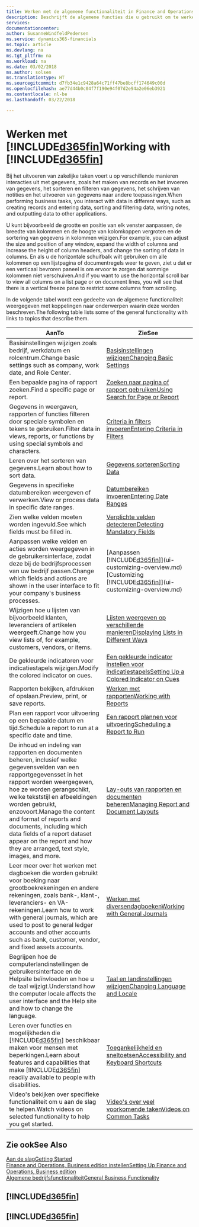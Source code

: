 ```yaml
---
title: Werken met de algemene functionaliteit in Finance and Operations, Business edition | Microsoft Docs
description: Beschrijft de algemene functies die u gebruikt om te werken met gegevens in Finance and Operations, Business edition, zoals waarden invoeren, gegevens sorteren en weergaven wijzigen.
services: 
documentationcenter: 
author: SusanneWindfeldPedersen
ms.service: dynamics365-financials
ms.topic: article
ms.devlang: na
ms.tgt_pltfrm: na
ms.workload: na
ms.date: 03/02/2018
ms.author: solsen
ms.translationtype: HT
ms.sourcegitcommit: d7fb34e1c9428a64c71ff47be8bcff174649c00d
ms.openlocfilehash: ae77d44b0c04f7f190e94f07d2e94a2e06eb3921
ms.contentlocale: nl-be
ms.lasthandoff: 03/22/2018

---
```

# <a name="working-with-included365finincludesd365finmdmd"></a><span data-ttu-id="6011c-103">Werken met [!INCLUDE[d365fin](includes/d365fin_md.md)]</span><span class="sxs-lookup"><span data-stu-id="6011c-103">Working with [!INCLUDE[d365fin](includes/d365fin_md.md)]</span></span>
<span data-ttu-id="6011c-104">Bij het uitvoeren van zakelijke taken voert u op verschillende manieren interacties uit met gegevens, zoals het maken van records en het invoeren van gegevens, het sorteren en filteren van gegevens, het schrijven van notities en het uitvoeren van gegevens naar andere toepassingen.</span><span class="sxs-lookup"><span data-stu-id="6011c-104">When performing business tasks, you interact with data in different ways, such as creating records and entering data, sorting and filtering data, writing notes, and outputting data to other applications.</span></span>

<span data-ttu-id="6011c-105">U kunt bijvoorbeeld de grootte en positie van elk venster aanpassen, de breedte van kolommen en de hoogte van kolomkoppen vergroten en de sortering van gegevens in kolommen wijzigen.</span><span class="sxs-lookup"><span data-stu-id="6011c-105">For example, you can adjust the size and position of any window, expand the width of columns and increase the height of column headers, and change the sorting of data in columns.</span></span> <span data-ttu-id="6011c-106">En als u de horizontale schuifbalk wilt gebruiken om alle kolommen op een lijstpagina of documentregels weer te geven, ziet u dat er een verticaal bevroren paneel is om ervoor te zorgen dat sommige kolommen niet verschuiven.</span><span class="sxs-lookup"><span data-stu-id="6011c-106">And if you want to use the horizontal scroll bar to view all columns on a list page or on document lines, you will see that there is a vertical freeze pane to restrict some columns from scrolling.</span></span>

<span data-ttu-id="6011c-107">In de volgende tabel wordt een gedeelte van de algemene functionaliteit weergegeven met koppelingen naar onderwerpen waarin deze worden beschreven.</span><span class="sxs-lookup"><span data-stu-id="6011c-107">The following table lists some of the general functionality with links to topics that describe them.</span></span>

| <span data-ttu-id="6011c-108">Aan</span><span class="sxs-lookup"><span data-stu-id="6011c-108">To</span></span> | <span data-ttu-id="6011c-109">Zie</span><span class="sxs-lookup"><span data-stu-id="6011c-109">See</span></span> |
| --- | --- |
| <span data-ttu-id="6011c-110">Basisinstellingen wijzigen zoals bedrijf, werkdatum en rolcentrum.</span><span class="sxs-lookup"><span data-stu-id="6011c-110">Change basic settings such as company, work date, and Role Center.</span></span> |[<span data-ttu-id="6011c-111">Basisinstellingen wijzigen</span><span class="sxs-lookup"><span data-stu-id="6011c-111">Changing Basic Settings</span></span>](ui-change-basic-settings.md) |
| <span data-ttu-id="6011c-112">Een bepaalde pagina of rapport zoeken.</span><span class="sxs-lookup"><span data-stu-id="6011c-112">Find a specific page or report.</span></span> |[<span data-ttu-id="6011c-113">Zoeken naar pagina of rapport gebruiken</span><span class="sxs-lookup"><span data-stu-id="6011c-113">Using Search for Page or Report</span></span>](ui-search.md) |
| <span data-ttu-id="6011c-114">Gegevens in weergaven, rapporten of functies filteren door speciale symbolen en tekens te gebruiken.</span><span class="sxs-lookup"><span data-stu-id="6011c-114">Filter data in views, reports, or functions by using special symbols and characters.</span></span> |[<span data-ttu-id="6011c-115">Criteria in filters invoeren</span><span class="sxs-lookup"><span data-stu-id="6011c-115">Entering Criteria in Filters</span></span>](ui-enter-criteria-filters.md) |
| <span data-ttu-id="6011c-116">Leren over het sorteren van gegevens.</span><span class="sxs-lookup"><span data-stu-id="6011c-116">Learn about how to sort data.</span></span> |[<span data-ttu-id="6011c-117">Gegevens sorteren</span><span class="sxs-lookup"><span data-stu-id="6011c-117">Sorting Data</span></span>](ui-sorting.md) |
| <span data-ttu-id="6011c-118">Gegevens in specifieke datumbereiken weergeven of verwerken.</span><span class="sxs-lookup"><span data-stu-id="6011c-118">View or process data in specific date ranges.</span></span> |[<span data-ttu-id="6011c-119">Datumbereiken invoeren</span><span class="sxs-lookup"><span data-stu-id="6011c-119">Entering Date Ranges</span></span>](ui-enter-date-ranges.md) |
| <span data-ttu-id="6011c-120">Zien welke velden moeten worden ingevuld.</span><span class="sxs-lookup"><span data-stu-id="6011c-120">See which fields must be filled in.</span></span> |[<span data-ttu-id="6011c-121">Verplichte velden detecteren</span><span class="sxs-lookup"><span data-stu-id="6011c-121">Detecting Mandatory Fields</span></span>](ui-mandatory-fields.md) |
| <span data-ttu-id="6011c-122">Aanpassen welke velden en acties worden weergegeven in de gebruikersinterface, zodat deze bij de bedrijfsprocessen van uw bedrijf passen.</span><span class="sxs-lookup"><span data-stu-id="6011c-122">Change which fields and actions are shown in the user interface to fit your company's business processes.</span></span> |<span data-ttu-id="6011c-123">[Aanpassen [!INCLUDE[d365fin](includes/d365fin_md.md)]](ui-customizing-overview.md)</span><span class="sxs-lookup"><span data-stu-id="6011c-123">[Customizing [!INCLUDE[d365fin](includes/d365fin_md.md)]](ui-customizing-overview.md)</span></span> |
| <span data-ttu-id="6011c-124">Wijzigen hoe u lijsten van bijvoorbeeld klanten, leveranciers of artikelen weergeeft.</span><span class="sxs-lookup"><span data-stu-id="6011c-124">Change how you view lists of, for example, customers, vendors, or items.</span></span> |[<span data-ttu-id="6011c-125">Lijsten weergeven op verschillende manieren</span><span class="sxs-lookup"><span data-stu-id="6011c-125">Displaying Lists in Different Ways</span></span>](across-display-lists-different-views.md) |
| <span data-ttu-id="6011c-126">De gekleurde indicatoren voor indicatiestapels wijzigen.</span><span class="sxs-lookup"><span data-stu-id="6011c-126">Modify the colored indicator on cues.</span></span> |[<span data-ttu-id="6011c-127">Een gekleurde indicator instellen voor indicatiestapels</span><span class="sxs-lookup"><span data-stu-id="6011c-127">Setting Up a Colored Indicator on Cues</span></span>](ui-how-setup-colored-indicator-cues.md) |
|<span data-ttu-id="6011c-128">Rapporten bekijken, afdrukken of opslaan.</span><span class="sxs-lookup"><span data-stu-id="6011c-128">Preview, print, or save reports.</span></span>|[<span data-ttu-id="6011c-129">Werken met rapporten</span><span class="sxs-lookup"><span data-stu-id="6011c-129">Working with Reports</span></span>](ui-work-report.md)|
| <span data-ttu-id="6011c-130">Plan een rapport voor uitvoering op een bepaalde datum en tijd.</span><span class="sxs-lookup"><span data-stu-id="6011c-130">Schedule a report to run at a specific date and time.</span></span> |[<span data-ttu-id="6011c-131">Een rapport plannen voor uitvoering</span><span class="sxs-lookup"><span data-stu-id="6011c-131">Scheduling a Report to Run</span></span>](ui-work-report.md#ScheduleReport) |
| <span data-ttu-id="6011c-132">De inhoud en indeling van rapporten en documenten beheren, inclusief welke gegevensvelden van een rapportgegevensset in het rapport worden weergegeven, hoe ze worden gerangschikt, welke tekststijl en afbeeldingen worden gebruikt, enzovoort.</span><span class="sxs-lookup"><span data-stu-id="6011c-132">Manage the content and format of reports and documents, including which data fields of a report dataset appear on the report and how they are arranged, text style, images, and more.</span></span>|[<span data-ttu-id="6011c-133">Lay-outs van rapporten en documenten beheren</span><span class="sxs-lookup"><span data-stu-id="6011c-133">Managing Report and Document Layouts</span></span>](ui-manage-report-layouts.md) |
| <span data-ttu-id="6011c-134">Leer meer over het werken met dagboeken die worden gebruikt voor boeking naar grootboekrekeningen en andere rekeningen, zoals bank-, klant-, leveranciers- en VA-rekeningen.</span><span class="sxs-lookup"><span data-stu-id="6011c-134">Learn how to work with general journals, which are used to post to general ledger accounts and other accounts such as bank, customer, vendor, and fixed assets accounts.</span></span> |[<span data-ttu-id="6011c-135">Werken met diversendagboeken</span><span class="sxs-lookup"><span data-stu-id="6011c-135">Working with General Journals</span></span>](ui-work-general-journals.md) |
|<span data-ttu-id="6011c-136">Begrijpen hoe de computerlandinstellingen de gebruikersinterface en de Helpsite beïnvloeden en hoe u de taal wijzigt.</span><span class="sxs-lookup"><span data-stu-id="6011c-136">Understand how the computer locale affects the user interface and the Help site and how to change the language.</span></span>|[<span data-ttu-id="6011c-137">Taal en landinstellingen wijzigen</span><span class="sxs-lookup"><span data-stu-id="6011c-137">Changing Language and Locale</span></span>](about-locale-language.md)|
|<span data-ttu-id="6011c-138">Leren over functies en mogelijkheden die [!INCLUDE[d365fin](includes/d365fin_md.md)] beschikbaar maken voor mensen met beperkingen.</span><span class="sxs-lookup"><span data-stu-id="6011c-138">Learn about features and capabilities that make [!INCLUDE[d365fin](includes/d365fin_md.md)] readily available to people with disabilities.</span></span>|[<span data-ttu-id="6011c-139">Toegankelijkheid en sneltoetsen</span><span class="sxs-lookup"><span data-stu-id="6011c-139">Accessibility and Keyboard Shortcuts</span></span>](ui-accessibility.md)|
|<span data-ttu-id="6011c-140">Video's bekijken over specifieke functionaliteit om u aan de slag te helpen.</span><span class="sxs-lookup"><span data-stu-id="6011c-140">Watch videos on selected functionality to help you get started.</span></span>|[<span data-ttu-id="6011c-141">Video's over veel voorkomende taken</span><span class="sxs-lookup"><span data-stu-id="6011c-141">Videos on Common Tasks</span></span>](across-videos.md)|  

## <a name="see-also"></a><span data-ttu-id="6011c-142">Zie ook</span><span class="sxs-lookup"><span data-stu-id="6011c-142">See Also</span></span>
[<span data-ttu-id="6011c-143">Aan de slag</span><span class="sxs-lookup"><span data-stu-id="6011c-143">Getting Started</span></span>](index.md)  
[<span data-ttu-id="6011c-144">Finance and Operations, Business edition instellen</span><span class="sxs-lookup"><span data-stu-id="6011c-144">Setting Up Finance and Operations, Business edition</span></span>](setup.md)  
[<span data-ttu-id="6011c-145">Algemene bedrijfsfunctionaliteit</span><span class="sxs-lookup"><span data-stu-id="6011c-145">General Business Functionality</span></span>](ui-across-business-areas.md)  

## [!INCLUDE[d365fin](includes/free_trial_md.md)]  
## [!INCLUDE[d365fin](includes/training_link_md.md)]

